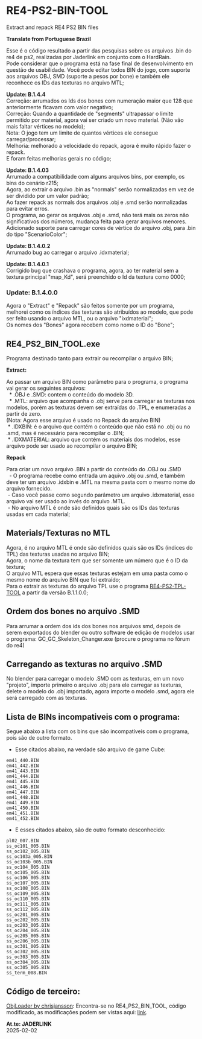 # RE4-PS2-BIN-TOOL
Extract and repack RE4 PS2 BIN files

**Translate from Portuguese Brazil**

Esse é o código resultado a partir das pesquisas sobre os arquivos .bin do re4 de ps2, realizadas por Jaderlink em conjunto com o HardRain.
<br>Pode considerar que o programa está na fase final de desenvolvimento em questão de usabilidade. Você pode editar todos BIN do jogo, com suporte aos arquivos OBJ, SMD (suporte a pesos por bone) e também ele reconhece os IDs das texturas no arquivo MTL;

**Update: B.1.4.4**
<br> Correção: arrumados os Ids dos bones com numeração maior que 128 que anteriormente ficavam com valor negativo;
<br> Correção: Quando a quantidade de "segments" ultrapassar o limite permitido por material, agora vai ser criado um novo material. (Não vão mais faltar vértices no modelo);
<br> Nota: O jogo tem um limite de quantos vértices ele consegue carregar/processar;
<br> Melhoria: melhorado a velocidade do repack, agora é muito rápido fazer o repack.
<br> E foram feitas melhorias gerais no código;

**Update: B.1.4.03**
<br> Arrumado a compatibilidade com alguns arquivos bins, por exemplo, os bins do cenário r215;
<br>Agora, ao extrair o arquivo .bin as "normals" serão normalizadas em vez de ser dividido por um valor padrão;
<br> Ao fazer repack as normals dos arquivos .obj e .smd serão normalizadas para evitar erros.
<br> O programa, ao gerar os arquivos .obj e .smd, não terá mais os zeros não significativos dos números, mudança feita para gerar arquivos menores.
<br> Adicionado suporte para carregar cores de vértice do arquivo .obj, para .bin do tipo "ScenarioColor";  

**Update: B.1.4.0.2**
<br>Arrumado bug ao carregar o arquivo .idxmaterial;

**Update: B.1.4.0.1**
<br>Corrigido bug que crashava o programa, agora, ao ter material sem a textura principal "map_Kd", será preenchido o Id da textura como 0000; 

### Update: B.1.4.0.0

Agora o "Extract" e "Repack" são feitos somente por um programa, melhorei como os índices das texturas são atribuídos ao modelo, que pode ser feito usando o arquivo MTL, ou o arquivo "ixdmaterial";
<br>Os nomes dos "Bones" agora recebem como nome o ID do "Bone";

## RE4_PS2_BIN_TOOL.exe

Programa destinado tanto para extrair ou recompilar o arquivo BIN;

**Extract:**

Ao passar um arquivo BIN como parâmetro para o programa, o programa vai gerar os seguintes arquivos:
<br>  * .OBJ e .SMD: contem o conteúdo do modelo 3D.
<br>  * .MTL: arquivo que acompanha o .obj serve para carregar as texturas nos modelos, porém as texturas devem ser extraídas do .TPL, e enumeradas a partir de zero.
<br>   (Nota: Agora esse arquivo é usado no Repack do arquivo BIN)
<br> * .IDXBIN: é o arquivo que contém o conteúdo que não está no .obj ou no .smd, mas é necessário para recompilar o .BIN;
<br> * .IDXMATERIAL: arquivo que contém os materiais dos modelos, esse arquivo pode ser usado ao recompilar o arquivo BIN;

 **Repack**

Para criar um novo arquivo .BIN a partir do conteúdo do .OBJ ou .SMD
<br>  - O programa recebe como entrada um aquivo .obj ou .smd, e também deve ter um arquivo .idxbin e .MTL na mesma pasta com o mesmo nome do arquivo fornecido.
<br> - Caso você passe como segundo parâmetro um arquivo .idxmaterial, esse arquivo vai ser usado ao invés do arquivo .MTL.
<br> - No arquivo MTL é onde são definidos quais são os IDs das texturas usadas em cada material;

 ## Materials/Texturas no MTL

Agora, é no arquivo MTL é onde são definidos quais são os IDs (índices do TPL) das texturas usadas no arquivo BIN;
<br>Agora, o nome da textura tem que ser somente um número que é o ID da textura;
<br>O arquivo MTL espera que essas texturas estejam em uma pasta como o mesmo nome do arquivo BIN que foi extraído;
<br>Para o extrair as texturas do arquivo TPL use o programa [RE4-PS2-TPL-TOOL](https://github.com/JADERLINK/RE4-PS2-TPL-TOOL) a partir da versão B.1.1.0.0;


## Ordem dos bones no arquivo .SMD

Para arrumar a ordem dos ids dos bones nos arquivos smd, depois de serem exportados do blender ou outro software de edição de modelos usar o programa: GC_GC_Skeleton_Changer.exe (procure o programa no fórum do re4)

## Carregando as texturas no arquivo .SMD

No blender para carregar o modelo .SMD com as texturas, em um novo "projeto", importe primeiro o arquivo .obj para ele carregar as texturas, delete o modelo do .obj importado, agora importe o modelo .smd, agora ele será carregado com as texturas.

## Lista de BINs incompativeis com o programa:

Segue abaixo a lista com os bins que são incompatíveis com o programa, pois são de outro formato.

* Esse citados abaixo, na verdade são arquivo de game Cube:

```
em41_440.BIN
em41_442.BIN
em41_443.BIN
em41_444.BIN
em41_445.BIN
em41_446.BIN
em41_447.BIN
em41_448.BIN
em41_449.BIN
em41_450.BIN
em41_451.BIN
em41_452.BIN
```
* E esses citados abaixo, são de outro formato desconhecido:
```
pl02_007.BIN
ss_oc101_005.BIN
ss_oc102_005.BIN
ss_oc103a_005.BIN
ss_oc103b_005.BIN
ss_oc104_005.BIN
ss_oc105_005.BIN
ss_oc106_005.BIN
ss_oc107_005.BIN
ss_oc108_005.BIN
ss_oc109_005.BIN
ss_oc110_005.BIN
ss_oc111_005.BIN
ss_oc112_005.BIN
ss_oc201_005.BIN
ss_oc202_005.BIN
ss_oc203_005.BIN
ss_oc204_005.BIN
ss_oc205_005.BIN
ss_oc206_005.BIN
ss_oc301_005.BIN
ss_oc302_005.BIN
ss_oc303_005.BIN
ss_oc304_005.BIN
ss_oc305_005.BIN
ss_term_008.BIN
```

## Código de terceiro:

[ObjLoader by chrisjansson](https://github.com/chrisjansson/ObjLoader):
Encontra-se no RE4_PS2_BIN_TOOL, código modificado, as modificações podem ser vistas aqui: [link](https://github.com/JADERLINK/ObjLoader).

**At.te: JADERLINK**
<br>2025-02-02